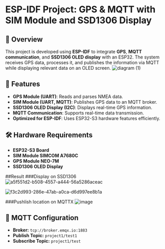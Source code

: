 # ESP-IDF Project: GPS & MQTT with SIM Module and SSD1306 Display

## 📌 Overview
This project is developed using **ESP-IDF** to integrate **GPS**, **MQTT communication**, and **SSD1306 OLED display** with an ESP32. The system receives GPS data, processes it, and publishes the information via MQTT while displaying relevant data on an OLED screen.
![diagram (1)](https://github.com/user-attachments/assets/d438cde0-f5ae-46f3-8391-182bd85038c6)


## 🚀 Features
- **GPS Module (UART)**: Reads and parses NMEA data.
- **SIM Module (UART, MQTT)**: Publishes GPS data to an MQTT broker.
- **SSD1306 OLED Display (I2C)**: Displays real-time GPS information.
- **MQTT Communication**: Supports real-time data transmission.
- **Optimized for ESP-IDF**: Uses ESP32-S3 hardware features efficiently.

## 🛠 Hardware Requirements
- **ESP32-S3 Board**
- **SIM Module SIMCOM A7680C**
- **GPS Module NEO-7M**
- **SSD1306 OLED Display**

##Result
###Display on SSD1306
![a5f551d2-b508-4557-a444-56a5286aceac](https://github.com/user-attachments/assets/5786d198-5a96-4e16-b3d5-f72ae16eea5b)

![f3c2d993-286e-47ab-a0ca-d6d997ee8b1a](https://github.com/user-attachments/assets/6623039f-5f14-4c63-a71f-f22a4ca203b6)

###Pushlish location on MQTTX
![image](https://github.com/user-attachments/assets/fb9d4095-dffe-456c-a807-751152d861d2)


## 📡 MQTT Configuration
- **Broker:** `tcp://broker.emqx.io:1883`
- **Publish Topic:** `project1/test1`
- **Subscribe Topic:** `project1/test`

